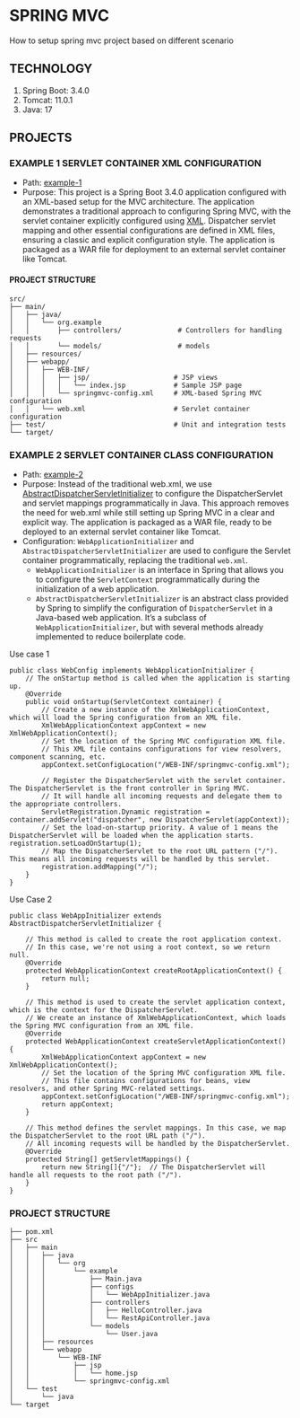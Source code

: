# SPRING MVC
How to setup spring mvc project based on different scenario

## TECHNOLOGY
1. Spring Boot: 3.4.0
2. Tomcat: 11.0.1
3. Java: 17

## PROJECTS
### EXAMPLE 1 SERVLET CONTAINER XML CONFIGURATION
- Path: [example-1](example-1-servlet-container-xml-configuration)
- Purpose: This project is a Spring Boot 3.4.0 application configured with an XML-based setup for the MVC architecture. The application demonstrates a traditional approach to configuring Spring MVC, with the servlet container explicitly configured using [XML](example-1-servlet-container-xml-configuration/src/main/webapp/WEB-INF/web.xml). Dispatcher servlet mapping and other essential configurations are defined in XML files, ensuring a classic and explicit configuration style. The application is packaged as a WAR file for deployment to an external servlet container like Tomcat.

#### PROJECT STRUCTURE
```
src/  
├── main/  
│   ├── java/  
│   │   └── org.example  
│   │       ├── controllers/              # Controllers for handling requests  
│   │       └── models/                   # models  
│   ├── resources/  
│   ├── webapp/  
│   │   ├── WEB-INF/  
│   │   │   ├── jsp/                     # JSP views  
│   │   │   │   └── index.jsp            # Sample JSP page  
│   │   │   └── springmvc-config.xml     # XML-based Spring MVC configuration  
│   │   └── web.xml                      # Servlet container configuration
├── test/                                # Unit and integration tests
└── target/                            
```

### EXAMPLE 2 SERVLET CONTAINER CLASS CONFIGURATION
- Path: [example-2](example-2-servlet-container-class-configuration)
- Purpose: Instead of the traditional web.xml, we use [AbstractDispatcherServletInitializer](example-2-servlet-container-class-configuration/src/main/java/org/example/configs/WebAppInitializer.java) to configure the DispatcherServlet and servlet mappings programmatically in Java.
This approach removes the need for web.xml while still setting up Spring MVC in a clear and explicit way. The application is packaged as a WAR file, ready to be deployed to an external servlet container like Tomcat.
- Configuration: `WebApplicationInitializer` and `AbstractDispatcherServletInitializer` are used to configure the Servlet container programmatically, replacing the traditional `web.xml`.  
  - `WebApplicationInitializer` is an interface in Spring that allows you to configure the `ServletContext` programmatically during the initialization of a web application.
  - `AbstractDispatcherServletInitializer` is an abstract class provided by Spring to simplify the configuration of `DispatcherServlet` in a Java-based web application. It’s a subclass of `WebApplicationInitializer`, but with several methods already implemented to reduce boilerplate code.

Use case 1
```
public class WebConfig implements WebApplicationInitializer {
    // The onStartup method is called when the application is starting up.
    @Override
    public void onStartup(ServletContext container) {
        // Create a new instance of the XmlWebApplicationContext, which will load the Spring configuration from an XML file.
        XmlWebApplicationContext appContext = new XmlWebApplicationContext();
        // Set the location of the Spring MVC configuration XML file.
        // This XML file contains configurations for view resolvers, component scanning, etc.
        appContext.setConfigLocation("/WEB-INF/springmvc-config.xml");
        
        // Register the DispatcherServlet with the servlet container. The DispatcherServlet is the front controller in Spring MVC.
        // It will handle all incoming requests and delegate them to the appropriate controllers.
        ServletRegistration.Dynamic registration = container.addServlet("dispatcher", new DispatcherServlet(appContext));
        // Set the load-on-startup priority. A value of 1 means the DispatcherServlet will be loaded when the application starts.        registration.setLoadOnStartup(1);
        // Map the DispatcherServlet to the root URL pattern ("/"). This means all incoming requests will be handled by this servlet.
        registration.addMapping("/");
    }
}

```
Use Case 2
```
public class WebAppInitializer extends AbstractDispatcherServletInitializer {

    // This method is called to create the root application context.
    // In this case, we're not using a root context, so we return null.
    @Override
    protected WebApplicationContext createRootApplicationContext() {
        return null;
    }

    // This method is used to create the servlet application context, which is the context for the DispatcherServlet.
    // We create an instance of XmlWebApplicationContext, which loads the Spring MVC configuration from an XML file.
    @Override
    protected WebApplicationContext createServletApplicationContext() {
        XmlWebApplicationContext appContext = new XmlWebApplicationContext();
        // Set the location of the Spring MVC configuration XML file.
        // This file contains configurations for beans, view resolvers, and other Spring MVC-related settings.
        appContext.setConfigLocation("/WEB-INF/springmvc-config.xml");
        return appContext;
    }

    // This method defines the servlet mappings. In this case, we map the DispatcherServlet to the root URL path ("/").
    // All incoming requests will be handled by the DispatcherServlet.
    @Override
    protected String[] getServletMappings() {
        return new String[]{"/"};  // The DispatcherServlet will handle all requests to the root path ("/").
    }
}
```
### PROJECT STRUCTURE
```
├── pom.xml
├── src
│   ├── main
│   │   ├── java
│   │   │   └── org
│   │   │       └── example
│   │   │           ├── Main.java
│   │   │           ├── configs
│   │   │           │   └── WebAppInitializer.java
│   │   │           ├── controllers
│   │   │           │   ├── HelloController.java
│   │   │           │   └── RestApiController.java
│   │   │           └── models
│   │   │               └── User.java
│   │   ├── resources
│   │   └── webapp
│   │       └── WEB-INF
│   │           ├── jsp
│   │           │   └── home.jsp
│   │           └── springmvc-config.xml
│   └── test
│       └── java
└── target

```

